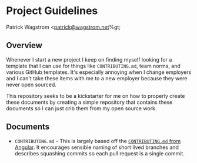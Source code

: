 Project Guidelines
==================

Patrick Wagstrom &lt;patrick@wagstrom.net%gt;

Overview
--------

Whenever I start a new project I keep on finding myself looking for a template that I can use for things like `CONTRIBUTING.md`, team norms, and various GitHub templates. It's especially annoying when I change employers and I can't take these items with me to a new employer because they were never open sourced.

This repository seeks to be a kickstarter for me on how to properly create these documents by creating a simple repository that contains these documents so I can just crib them from my open source work.

Documents
---------

* `CONTRIBUTING.md` - This is largely based off the [`CONTRIBUTING.md` from Angular](https://github.com/angular/angular/blob/master/CONTRIBUTING.md). It encourages sensible naming of short lived branches and describes squashing commits so each pull request is a single commit.